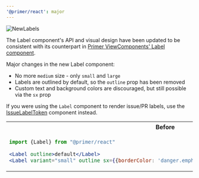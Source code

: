 ```yaml
---
'@primer/react': major
---
```


![NewLabels](https://user-images.githubusercontent.com/2313998/155384037-8a56c943-4cff-4349-925b-dc28247e3491.png)

The Label component's API and visual design have been updated to be consistent with its counterpart in [Primer ViewComponents' Label component](https://primer.style/view-components/components/label).

Major changes in the new Label component:

- No more `medium` size - only `small` and `large`
- Labels are outlined by default, so the `outline` prop has been removed
- Custom text and background colors are discouraged, but still possible via the `sx` prop

If you were using the `Label` component to render issue/PR labels, use the [IssueLabelToken](https://primer.style/react/Token#issuelabeltoken) component instead.

<table>
<tr>
<th> Before </th> <th> After </th>
</tr>
<tr>
<td valign="top">

```jsx
import {Label} from "@primer/react"

<Label outline>default</Label>
<Label variant="small" outline sx={{borderColor: 'danger.emphasis', color: 'danger.fg'}}>danger</Label>
```

 </td>
<td valign="top">

```jsx
import {Label} from "@primer/react"

<Label>default</Label>
<Label size="small" variant="danger">danger</Label>
```

</td>
</tr>
</table>
